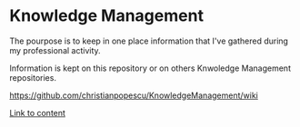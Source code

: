 # Knowledge Management

The pourpose is to keep in one place information that I've gathered during my professional activity.

Information is kept on this repository or on others Knwoledge Management repositories. 

https://github.com/christianpopescu/KnowledgeManagement/wiki

[Link to content](content/KnowledManagementRoot.adoc)


